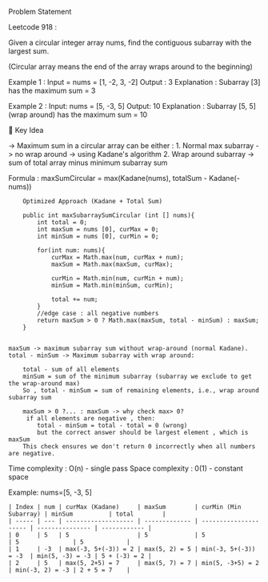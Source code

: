 Problem Statement

Leetcode 918 :

Given a circular integer array nums, find the contiguous subarray with the largest sum.

 (Circular array means the end of the array wraps around to the beginning)

 Example 1 :
        Input = nums = [1, -2, 3, -2]
        Output : 3
        Explanation : Subarray [3] has the maximum sum = 3

 Example 2 :
        Input: nums = [5, -3, 5]
        Output: 10 
        Explanation : Subarray [5, 5] (wrap around) has the maximum sum = 10


🔹 Key Idea

-> Maximum sum in a circular array can be either :
    1. Normal max subarray -> no wrap around -> using Kadane's algorithm
    2. Wrap around subarray -> sum of total array minus minimum subarray sum

Formula : 
        maxSumCircular = max(Kadane(nums), totalSum - Kadane(-nums))

        Optimized Approach (Kadane + Total Sum)

        public int maxSubarraySumCircular (int [] nums){
            int total = 0;
            int maxSum = nums [0], curMax = 0;
            int minSum = nums [0], curMin = 0;

            for(int num: nums){
                curMax = Math.max(num, curMax + num);
                maxSum = Math.max(maxSum, curMax);

                curMin = Math.min(num, curMin + num);
                minSum = Math.min(minSum, curMin);

                total += num;
            }
            //edge case : all negative numbers
            return maxSum > 0 ? Math.max(maxSum, total - minSum) : maxSum;
        }


    maxSum -> maximum subarray sum without wrap-around (normal Kadane).
    total - minSum -> Maximum subarray with wrap around:
        
        total - sum of all elements
        minSum = sum of the minimum subarray (subarray we exclude to get the wrap-around max)
        So , total - minSum = sum of remaining elements, i.e., wrap around subarray sum

        maxSum > 0 ?... : maxSum -> why check max> 0?
         if all elements are negative , then:
            total - minSum = total - total = 0 (wrong)
            but the correct answer should be largest element , which is maxSum
        This check ensures we don't return 0 incorrectly when all numbers are negative.

Time complexity : O(n) - single pass
Space complexity : 0(1) - constant space

Example:
  nums=[5, -3, 5]

    | Index | num | curMax (Kadane)     | maxSum        | curMin (Min Subarray) | minSum          | total        |
    | ----- | --- | ------------------- | ------------- | --------------------- | --------------- | ------------ |
    | 0     | 5   | 5                   | 5             | 5                     | 5               | 5            |
    | 1     | -3  | max(-3, 5+(-3)) = 2 | max(5, 2) = 5 | min(-3, 5+(-3)) = -3  | min(5, -3) = -3 | 5 + (-3) = 2 |
    | 2     | 5   | max(5, 2+5) = 7     | max(5, 7) = 7 | min(5, -3+5) = 2      | min(-3, 2) = -3 | 2 + 5 = 7    |

